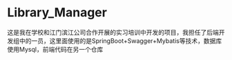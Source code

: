 # Library_Manager
这是我在学校和江门滨江公司合作开展的实习培训中开发的项目，我担任了后端开发组中的一员，这里面使用的是SpringBoot+Swagger+Mybatis等技术，数据库使用Mysql，前端代码在另一个仓库
